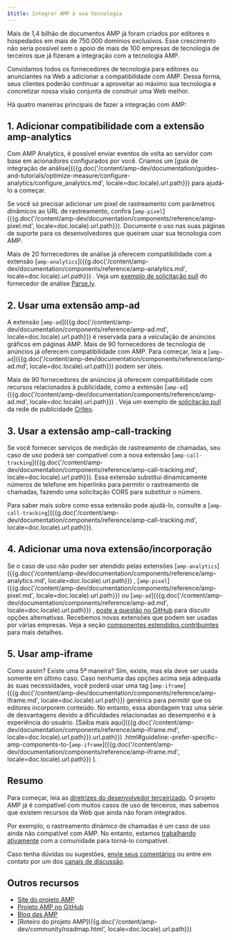 ```yaml
---
$title: Integrar AMP à sua tecnologia
---
```


Mais de 1,4 bilhão de documentos AMP já foram criados por editores e hospedados em mais de 750.000 domínios exclusivos. Esse crescimento não seria possível sem o apoio de mais de 100 empresas de tecnologia de terceiros que já fizeram a integração com a tecnologia AMP.

Convidamos todos os fornecedores de tecnologia para editores ou anunciantes na Web a adicionar a compatibilidade com AMP. Dessa forma, seus clientes poderão continuar a aproveitar ao máximo sua tecnologia e concretizar nossa visão conjunta de construir uma Web melhor.

Há quatro maneiras principais de fazer a integração com AMP:

## 1. Adicionar compatibilidade com a extensão amp-analytics
Com AMP Analytics, é possível enviar eventos de volta ao servidor com base em acionadores configurados por você. Criamos um [guia de integração de análise]({{g.doc('/content/amp-dev/documentation/guides-and-tutorials/optimize-measure/configure-analytics/configure_analytics.md', locale=doc.locale).url.path}}) para ajudá-lo a começar.

Se você só precisar adicionar um pixel de rastreamento com parâmetros dinâmicos ao URL de rastreamento, confira [`amp-pixel`]({{g.doc('/content/amp-dev/documentation/components/reference/amp-pixel.md', locale=doc.locale).url.path}}). Documente o uso nas suas páginas de suporte para os desenvolvedores que queiram usar sua tecnologia com AMP.

Mais de 20 fornecedores de análise já oferecem compatibilidade com a extensão [`amp-analytics`]({{g.doc('/content/amp-dev/documentation/components/reference/amp-analytics.md', locale=doc.locale).url.path}}) . Veja um [exemplo de solicitação pull](https://github.com/ampproject/amphtml/pull/1595) do fornecedor de análise [Parse.ly](https://www.parsely.com/help/integration/google-amp/).

## 2. Usar uma extensão amp-ad

A extensão [`amp-ad`]({{g.doc('/content/amp-dev/documentation/components/reference/amp-ad.md', locale=doc.locale).url.path}})  é reservada para a veiculação de anúncios gráficos em páginas AMP. Mais de 90 fornecedores de tecnologia de anúncios já oferecem compatibilidade com AMP.  Para começar, leia a [`amp-ad`]({{g.doc('/content/amp-dev/documentation/components/reference/amp-ad.md', locale=doc.locale).url.path}}) podem ser úteis.

Mais de 90 fornecedores de anúncios já oferecem compatibilidade com recursos relacionados à publicidade, como a extensão [`amp-ad`]({{g.doc('/content/amp-dev/documentation/components/reference/amp-ad.md', locale=doc.locale).url.path}}) . Veja um exemplo de [solicitação pull](https://github.com/ampproject/amphtml/pull/2299) da rede de publicidade [Criteo](https://github.com/ampproject/amphtml/blob/master/ads/criteo.md).

## 3. Usar a extensão amp-call-tracking

Se você fornecer serviços de medição de rastreamento de chamadas, seu caso de uso poderá ser compatível com a nova extensão [`amp-call-tracking`]({{g.doc('/content/amp-dev/documentation/components/reference/amp-call-tracking.md', locale=doc.locale).url.path}}). Essa extensão substitui dinamicamente números de telefone em hiperlinks para permitir o rastreamento de chamadas, fazendo uma solicitação CORS para substituir o número.

Para saber mais sobre como essa extensão pode ajudá-lo, consulte a [`amp-call-tracking`]({{g.doc('/content/amp-dev/documentation/components/reference/amp-call-tracking.md', locale=doc.locale).url.path}}).

## 4. Adicionar uma nova extensão/incorporação

Se o caso de uso não puder ser atendido pelas extensões [`amp-analytics`]({{g.doc('/content/amp-dev/documentation/components/reference/amp-analytics.md', locale=doc.locale).url.path}}) , [`amp-pixel`]({{g.doc('/content/amp-dev/documentation/components/reference/amp-pixel.md', locale=doc.locale).url.path}}) ou [`amp-ad`]({{g.doc('/content/amp-dev/documentation/components/reference/amp-ad.md', locale=doc.locale).url.path}}) , [poste a questão no GitHub](https://github.com/ampproject/amphtml/issues/new) para discutir opções alternativas. Recebemos novas extensões que podem ser usadas por várias empresas. Veja a seção [componentes estendidos contribuintes](https://github.com/ampproject/amphtml/blob/master/CONTRIBUTING.md#contributing-extended-components) para mais detalhes.

## 5. Usar amp-iframe

Como assim? Existe uma 5ª maneira? Sim, existe, mas ela deve ser usada somente em último caso. Caso nenhuma das opções acima seja adequada às suas necessidades, você poderá usar uma tag [`amp-iframe`]({{g.doc('/content/amp-dev/documentation/components/reference/amp-iframe.md', locale=doc.locale).url.path}})  genérica para permitir que os editores incorporem conteúdo. No entanto, essa abordagem traz uma série de desvantagens devido a dificuldades relacionadas ao desempenho e à experiência do usuário. [Saiba mais aqui]({{g.doc('/content/amp-dev/documentation/components/reference/amp-iframe.md', locale=doc.locale).url.path}}).url.path}}) .html#guideline:-prefer-specific-amp-components-to-[`amp-iframe`]({{g.doc('/content/amp-dev/documentation/components/reference/amp-iframe.md', locale=doc.locale).url.path}}) ).

## Resumo

Para começar, leia as [diretrizes do desenvolvedor terceirizado](https://github.com/ampproject/amphtml/blob/master/3p/README.md). O projeto AMP já é compatível com muitos casos de uso de terceiros, mas sabemos que existem recursos da Web que ainda não foram integrados.

Por exemplo, o rastreamento dinâmico de chamadas é um caso de uso ainda não compatível com AMP. No entanto, estamos [trabalhando ativamente](https://github.com/ampproject/amphtml/issues/5276) com a comunidade para torná-lo compatível.

Caso tenha dúvidas ou sugestões, [envie seus comentários](https://github.com/ampproject/amphtml/blob/master/CONTRIBUTING.md#filing-issues) ou entre em contato por um dos [canais de discussão](https://github.com/ampproject/amphtml/blob/master/CONTRIBUTING.md#discussion-channels).

## Outros recursos

- [Site do projeto AMP](https://amp.dev/pt_br/)
- [Projeto AMP no GitHub](https://github.com/ampproject/amphtml)
- [Blog das AMP](https://blog.amp.dev/)
- [Roteiro do projeto AMP]({{g.doc('/content/amp-dev/community/roadmap.html', locale=doc.locale).url.path}})
